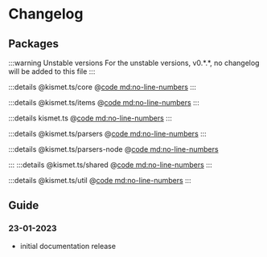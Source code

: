 # Changelog

## Packages

:::warning Unstable versions
For the unstable versions, v0.\*.\*, no changelog will be added to this file
:::

:::details @kismet.ts/core
@[code md:no-line-numbers](../../core/CHANGELOG.md)
:::

:::details @kismet.ts/items
@[code md:no-line-numbers](../../items/CHANGELOG.md)
:::

:::details kismet.ts
@[code md:no-line-numbers](../../kismet.ts/CHANGELOG.md)
:::

:::details @kismet.ts/parsers
@[code md:no-line-numbers](../../parsers/CHANGELOG.md)
:::

:::details @kismet.ts/parsers-node
@[code md:no-line-numbers](../../parsers-node/CHANGELOG.md)

:::
:::details @kismet.ts/shared
@[code md:no-line-numbers](../../shared/CHANGELOG.md)
:::

:::details @kismet.ts/util
@[code md:no-line-numbers](../../util/CHANGELOG.md)
:::

<!-- :::details Beta changelog
@[code md:no-line-numbers](../../../docs/CHANGELOG_old.md)
::: -->

## Guide

### 23-01-2023

- initial documentation release
